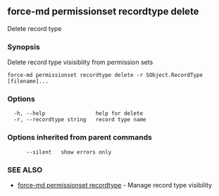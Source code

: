 ## force-md permissionset recordtype delete

Delete record type

### Synopsis

Delete record type visisiblity from permission sets

```
force-md permissionset recordtype delete -r SObject.RecordType [filename]...
```

### Options

```
  -h, --help                help for delete
  -r, --recordtype string   record type name
```

### Options inherited from parent commands

```
      --silent   show errors only
```

### SEE ALSO

* [force-md permissionset recordtype](force-md_permissionset_recordtype.md)	 - Manage record type visibility

